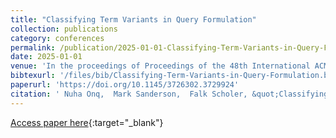 ```yaml
---
title: "Classifying Term Variants in Query Formulation"
collection: publications
category: conferences
permalink: /publication/2025-01-01-Classifying-Term-Variants-in-Query-Formulation
date: 2025-01-01
venue: 'In the proceedings of Proceedings of the 48th International ACM SIGIR Conference on Research and Development in Information Retrieval, SIGIR 2025, Padua, Italy, July 13-18, 2025'
bibtexurl: '/files/bib/Classifying-Term-Variants-in-Query-Formulation.bib'
paperurl: 'https://doi.org/10.1145/3726302.3729924'
citation: ' Nuha Onq,  Mark Sanderson,  Falk Scholer, &quot;Classifying Term Variants in Query Formulation.&quot; In the proceedings of Proceedings of the 48th International ACM SIGIR Conference on Research and Development in Information Retrieval, SIGIR 2025, Padua, Italy, July 13-18, 2025, 2025.'
---
```

[Access paper here](https://doi.org/10.1145/3726302.3729924){:target="_blank"}
